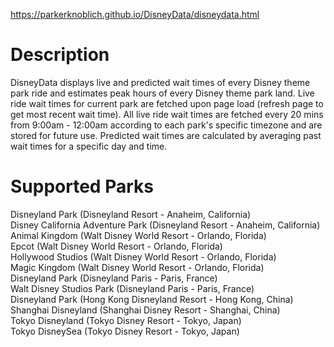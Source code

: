 https://parkerknoblich.github.io/DisneyData/disneydata.html
# Description
DisneyData displays live and predicted wait times of every Disney theme park ride and estimates peak hours of every Disney theme park land. Live ride wait times 
for current park are fetched upon page load (refresh page to get most recent wait time). All live ride wait times are fetched every 20 mins from 9:00am - 12:00am
according to each park's specific timezone and are stored for future use. Predicted wait times are calculated by averaging past wait times for a specific day and time.<br>
# Supported Parks <br>
Disneyland Park (Disneyland Resort - Anaheim, California) <br> 
Disney California Adventure Park (Disneyland Resort - Anaheim, California) <br>
Animal Kingdom (Walt Disney World Resort - Orlando, Florida) <br>
Epcot (Walt Disney World Resort - Orlando, Florida) <br>
Hollywood Studios (Walt Disney World Resort - Orlando, Florida) <br>
Magic Kingdom (Walt Disney World Resort - Orlando, Florida) <br>
Disneyland Park (Disneyland Paris - Paris, France) <br>
Walt Disney Studios Park (Disneyland Paris - Paris, France) <br>
Disneyland Park (Hong Kong Disneyland Resort - Hong Kong, China) <br>
Shanghai Disneyland (Shanghai Disney Resort - Shanghai, China) <br>
Tokyo Disneyland (Tokyo Disney Resort - Tokyo, Japan) <br>
Tokyo DisneySea (Tokyo Disney Resort - Tokyo, Japan) <br>
